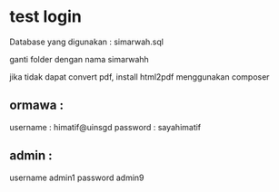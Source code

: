 # test login
Database yang digunakan : 
simarwah.sql

ganti folder dengan nama simarwahh

jika tidak dapat convert pdf, install html2pdf menggunakan composer
## ormawa : 
username : himatif@uinsgd
password : sayahimatif
## admin : 
username admin1
password admin9

